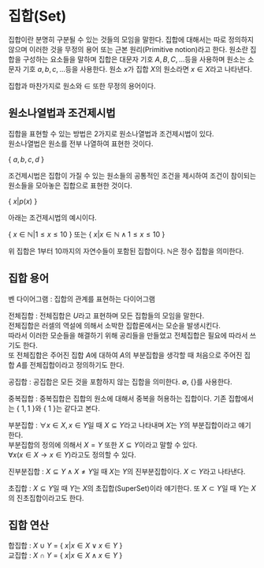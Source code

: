 # 집합(Set)
집합이란 분명히 구분될 수 있는 것들의 모임을 말한다. 집합에 대해서는 따로 정의하지 않으며 이러한 것을 무정의 용어 또는 근본 원리(Primitive notion)라고 한다.
원소란 집합을 구성하는 요소들을 말하며 집합은 대문자 기호 $A, B, C, ...$등을 사용하며 원소는 소문자 기호 $a, b, c, ...$등을 사용한다. 원소 $x$가 집합 $X$의 원소라면 $x ∈ X$라고 나타낸다.  
  
집합과 마찬가지로 원소와 $∈$ 또한 무정의 용어이다.
## 원소나열법과 조건제시법
집합을 표현할 수 있는 방법은 2가지로 원소나열법과 조건제시법이 있다.  
원소나열법은 원소를 전부 나열하여 표현한 것이다.  
  
{ $a, b, c, d$ }  
  
조건제시법은 집합이 가질 수 있는 원소들의 공통적인 조건을 제시하여 조건이 참이되는 원소들을 모아놓은 집합으로 표현한 것이다.  
  
{ $x | p(x)$ }  
  
아래는 조건제시법의 예시이다.  
  
{ $x ∈ \mathbb{N} | 1 ≤ x ≤ 10$ } 또는 { $x | x ∈ \mathbb{N} ∧ 1 ≤ x ≤ 10$ }  
  
위 집합은 1부터 10까지의 자연수들이 포함된 집합이다. $\mathbb{N}$은 정수 집합을 의미한다.  
## 집합 용어
벤 다이어그램 : 집합의 관계를 표현하는 다이어그램  
  
전체집합 : 전체집합은 $U$라고 표현하며 모든 집합들의 모임을 말한다.  
전체집합은 러셀의 역설에 의해서 소박한 집합론에서는 모순을 발생시킨다.  
따라서 이러한 모순들을 해결하기 위해 공리들을 만들었고 전체집합은 필요에 따라서 쓰기도 한다.  
또 전체집합은 주어진 집합 $A$에 대하여 $A$의 부분집합을 생각할 때 처음으로 주어진 집합 $A$를 전체집합이라고 정의하기도 한다.  
  
공집합 : 공집합은 모든 것을 포함하지 않는 집합을 의미한다. $∅$, {}를 사용한다.  
  
중복집합 : 중복집합은 집합의 원소에 대해서 중복을 허용하는 집합이다. 기존 집합에서는 { $1, 1$ }와 { $1$ }는 같다고 본다.  
  
부분집합 : $∀x ∈ X, x ∈ Y$일 때 $X ⊆ Y$라고 나타내며 $X$는 $Y$의 부분집합이라고 얘기한다.  
부분집합의 정의에 의해서 $X = Y$ 또한 $X ⊆ Y$이라고 말할 수 있다.  
$∀x(x ∈ X → x ∈ Y)$라고도 정의할 수 있다.  
  
진부분집합 : $X ⊆ Y ∧ X ≠ Y$일 때 $X$는 $Y$의 진부분집합이다. $X ⊂ Y$라고 나타낸다.  
  
초집합 : $X ⊆ Y$일 때 $Y$는 $X$의 초집합(SuperSet)이라 얘기한다. 또 $X ⊂ Y$일 때 $Y$는 $X$의 진초집합이라고도 한다.  
## 집합 연산
합집합 : $X$ $∪$ $Y$ = { $x | x ∈ X ∨ x ∈ Y$ }  
교집합 : $X$ $∩$ $Y$ = { $x | x ∈ X ∧ x ∈ Y$ }  